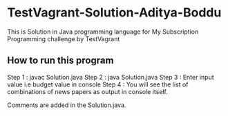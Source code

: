 # TestVagrant-Solution-Aditya-Boddu

This is Solution in Java programming language for My Subscription Programming challenge by TestVagrant

## How to run this program
Step 1 : javac Solution.java
Step 2 : java Solution.java
Step 3 : Enter input value i.e budget value in console
Step 4 : You will see the list of combinations of news papers as output in console itself.

Comments are added in the Solution.java.
